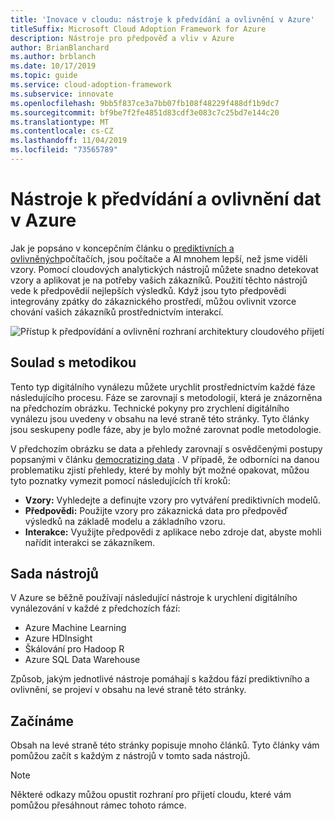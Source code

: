 ```yaml
---
title: 'Inovace v cloudu: nástroje k předvídání a ovlivnění v Azure'
titleSuffix: Microsoft Cloud Adoption Framework for Azure
description: Nástroje pro předpověď a vliv v Azure
author: BrianBlanchard
ms.author: brblanch
ms.date: 10/17/2019
ms.topic: guide
ms.service: cloud-adoption-framework
ms.subservice: innovate
ms.openlocfilehash: 9bb5f837ce3a7bb07fb108f48229f488df1b9dc7
ms.sourcegitcommit: bf9be7f2fe4851d83cdf3e083c7c25bd7e144c20
ms.translationtype: MT
ms.contentlocale: cs-CZ
ms.lasthandoff: 11/04/2019
ms.locfileid: "73565789"
---
```

# <a name="tools-to-predict-and-influence-data-in-azure"></a>Nástroje k předvídání a ovlivnění dat v Azure

Jak je popsáno v koncepčním článku o [prediktivních a ovlivněných](../considerations/predict.md)počítačích, jsou počítače a AI mnohem lepší, než jsme viděli vzory. Pomocí cloudových analytických nástrojů můžete snadno detekovat vzory a aplikovat je na potřeby vašich zákazníků. Použití těchto nástrojů vede k předpovědií nejlepších výsledků. Když jsou tyto předpovědi integrovány zpátky do zákaznického prostředí, můžou ovlivnit vzorce chování vašich zákazníků prostřednictvím interakcí.

![Přístup k předpovídání a ovlivnění rozhraní architektury cloudového přijetí](../../_images/innovate/predict-and-influence.png)

## <a name="alignment-to-the-methodology"></a>Soulad s metodikou

Tento typ digitálního vynálezu můžete urychlit prostřednictvím každé fáze následujícího procesu. Fáze se zarovnají s metodologií, která je znázorněna na předchozím obrázku. Technické pokyny pro zrychlení digitálního vynálezu jsou uvedeny v obsahu na levé straně této stránky. Tyto články jsou seskupeny podle fáze, aby je bylo možné zarovnat podle metodologie.

V předchozím obrázku se data a přehledy zarovnají s osvědčenými postupy popsanými v článku [democratizing data](./data.md) . V případě, že odborníci na danou problematiku zjistí přehledy, které by mohly být možné opakovat, můžou tyto poznatky vymezit pomocí následujících tří kroků:

- **Vzory:** Vyhledejte a definujte vzory pro vytváření prediktivních modelů.
- **Předpovědi:** Použijte vzory pro zákaznická data pro předpověď výsledků na základě modelu a základního vzoru.
- **Interakce:** Využijte předpovědi z aplikace nebo zdroje dat, abyste mohli nařídit interakci se zákazníkem.

## <a name="toolchain"></a>Sada nástrojů

V Azure se běžně používají následující nástroje k urychlení digitálního vynálezování v každé z předchozích fází:

- Azure Machine Learning
- Azure HDInsight
- Škálování pro Hadoop R
- Azure SQL Data Warehouse

Způsob, jakým jednotlivé nástroje pomáhají s každou fází prediktivního a ovlivnění, se projeví v obsahu na levé straně této stránky.

## <a name="get-started"></a>Začínáme

Obsah na levé straně této stránky popisuje mnoho článků. Tyto články vám pomůžou začít s každým z nástrojů v tomto sada nástrojů.

> [!NOTE]
> Některé odkazy můžou opustit rozhraní pro přijetí cloudu, které vám pomůžou přesáhnout rámec tohoto rámce.
